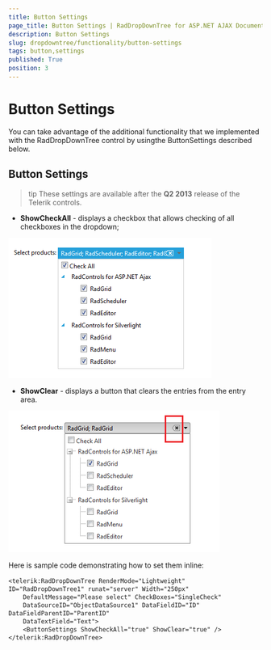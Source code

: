```yaml
---
title: Button Settings
page_title: Button Settings | RadDropDownTree for ASP.NET AJAX Documentation
description: Button Settings
slug: dropdowntree/functionality/button-settings
tags: button,settings
published: True
position: 3
---
```


# Button Settings



You can take advantage of the additional functionality that we implemented with the RadDropDownTree control by usingthe ButtonSettings described below.

## Button Settings

>tip These settings are available after the **Q2 2013** release of the Telerik controls.
>


* **ShowCheckAll** - displays a checkbox that allows checking of all checkboxes in the dropdown;

![Checkall Property](images/dropdowntree_checkall.png)

* **ShowClear** - displays a button that clears the entries from the entry area.

![Clear Button](images/dropdowntree_clearbutton.png)

Here is sample code demonstrating how to set them inline:

````ASPNET
<telerik:RadDropDownTree RenderMode="Lightweight" ID="RadDropDownTree1" runat="server" Width="250px" 
    DefaultMessage="Please select" CheckBoxes="SingleCheck"
    DataSourceID="ObjectDataSource1" DataFieldID="ID" DataFieldParentID="ParentID"
    DataTextField="Text">
    <ButtonSettings ShowCheckAll="true" ShowClear="true" />
</telerik:RadDropDownTree>
````


